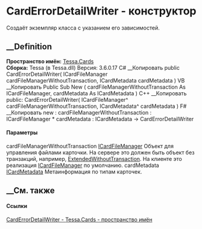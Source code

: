 # CardErrorDetailWriter - конструктор
Создаёт экземпляр класса с указанием его зависимостей.
## __Definition
 **Пространство имён:** [Tessa.Cards](N_Tessa_Cards.htm)  
 **Сборка:** Tessa (в Tessa.dll) Версия: 3.6.0.17
C# __Копировать
     public CardErrorDetailWriter(
    	ICardFileManager cardFileManagerWithoutTransaction,
    	ICardMetadata cardMetadata
    )
VB __Копировать
     Public Sub New ( 
    	cardFileManagerWithoutTransaction As ICardFileManager,
    	cardMetadata As ICardMetadata
    )
C++ __Копировать
     public:
    CardErrorDetailWriter(
    	ICardFileManager^ cardFileManagerWithoutTransaction, 
    	ICardMetadata^ cardMetadata
    )
F# __Копировать
     new : 
            cardFileManagerWithoutTransaction : ICardFileManager * 
            cardMetadata : ICardMetadata -> CardErrorDetailWriter
#### Параметры
cardFileManagerWithoutTransaction
[ICardFileManager](T_Tessa_Cards_ICardFileManager.htm)
     Объект для управления файлами карточки. На сервере это должен быть объект без транзакций, например, [ExtendedWithoutTransaction](F_Tessa_Cards_CardRepositoryNames_ExtendedWithoutTransaction.htm). На клиенте это реализация [ICardFileManager](T_Tessa_Cards_ICardFileManager.htm) по умолчанию. 
cardMetadata [ICardMetadata](T_Tessa_Cards_ICardMetadata.htm)
    Метаинформация по типам карточек.
##  __См. также
#### Ссылки
[CardErrorDetailWriter - ](T_Tessa_Cards_CardErrorDetailWriter.htm)
[Tessa.Cards - пространство имён](N_Tessa_Cards.htm)
